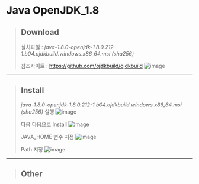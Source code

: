 # Java OpenJDK_1.8

> ## Download
> 설치파일 : *java-1.8.0-openjdk-1.8.0.212-1.b04.ojdkbuild.windows.x86_64.msi (sha256)*
>
> 참조사이트 : https://github.com/ojdkbuild/ojdkbuild
> ![image](https://user-images.githubusercontent.com/51815947/59498068-9e7edf00-8ecf-11e9-88d6-fcec3efe1bb9.png)

*****

> ## Install
> *java-1.8.0-openjdk-1.8.0.212-1.b04.ojdkbuild.windows.x86_64.msi (sha256)* 실행
> ![image](https://user-images.githubusercontent.com/51815947/59551970-4f62a800-8fbc-11e9-825e-de356c825098.png)
> 
> 다음 다음으로 Install
> ![image](https://user-images.githubusercontent.com/51815947/59551971-525d9880-8fbc-11e9-9c91-3bef135f33ae.png)
> 
> JAVA_HOME 변수 지정
> ![image](https://user-images.githubusercontent.com/51815947/59551973-55588900-8fbc-11e9-822a-a11edf36a06d.png)
> 
> Path 지정
>![image](https://user-images.githubusercontent.com/51815947/59551974-57bae300-8fbc-11e9-9947-6b883309dd97.png)




*****

> ## Other

